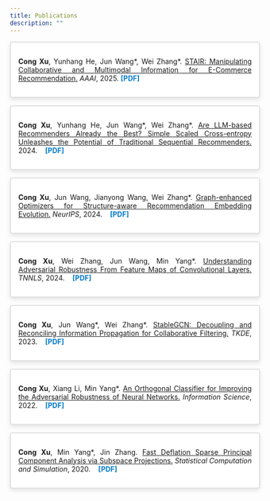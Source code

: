 ```yaml
---
title: Publications
description: ""
---
```



<div style="border: 2px solid #E0E0E0; padding: 15px; margin-bottom: 15px; border-radius: 5px; background-color: #FFFFFF; box-shadow: 0 4px 8px rgba(0, 0, 0, 0.1); text-align: justify; word-wrap: break-word; white-space: normal;">
  <p>
    <strong>Cong Xu</strong>, Yunhang He, Jun Wang*, Wei Zhang*.
    <u>STAIR: Manipulating Collaborative and Multimodal Information for E-Commerce Recommendation.</u>
    <i>AAAI</i>, 2025.
    <a href="https://arxiv.org/pdf/2412.11729" style="color: #007acc; font-weight: bold; text-decoration: none;">[PDF]</a>
  </p>
</div>

<div style="border: 2px solid #E0E0E0; padding: 15px; margin-bottom: 15px; border-radius: 5px; background-color: #FFFFFF; box-shadow: 0 4px 8px rgba(0, 0, 0, 0.1); text-align: justify; word-wrap: break-word; white-space: normal;">
  <p>
  <strong>Cong Xu</strong>, Yunhang He, Jun Wang*, Wei Zhang*.
  <u>Are LLM-based Recommenders Already the Best? Simple Scaled Cross-entropy Unleashes the Potential of Traditional Sequential Recommenders.</u>
  2024.
  &nbsp;&nbsp;
  <a href="https://arxiv.org/pdf/2408.14238" style="color: #007acc; font-weight: bold; text-decoration: none;">[PDF]</a>
  </p>
</div>

<div style="border: 2px solid #E0E0E0; padding: 15px; margin-bottom: 15px; border-radius: 5px; background-color: #FFFFFF; box-shadow: 0 4px 8px rgba(0, 0, 0, 0.1); text-align: justify; word-wrap: break-word; white-space: normal;">
  <p>
  <strong>Cong Xu</strong>, Jun Wang, Jianyong Wang, Wei Zhang*.
  <u>Graph-enhanced Optimizers for Structure-aware Recommendation Embedding Evolution.</u>
  <i>NeurIPS</i>, 2024.
  &nbsp;&nbsp;
  <a href="https://arxiv.org/pdf/2310.03032" style="color: #007acc; font-weight: bold; text-decoration: none;">[PDF]</a>
  </p>
</div>

<div style="border: 2px solid #E0E0E0; padding: 15px; margin-bottom: 15px; border-radius: 5px; background-color: #FFFFFF; box-shadow: 0 4px 8px rgba(0, 0, 0, 0.1); text-align: justify; word-wrap: break-word; white-space: normal;">
  <p>
  <strong>Cong Xu</strong>, Wei Zhang, Jun Wang, Min Yang*.
  <u>Understanding Adversarial Robustness From Feature Maps of Convolutional Layers.</u>
  <i>TNNLS</i>, 2024.
  &nbsp;&nbsp;
  <a href="https://ieeexplore.ieee.org/document/10428017" style="color: #007acc; font-weight: bold; text-decoration: none;">[PDF]</a>
  </p>
</div>

<div style="border: 2px solid #E0E0E0; padding: 15px; margin-bottom: 15px; border-radius: 5px; background-color: #FFFFFF; box-shadow: 0 4px 8px rgba(0, 0, 0, 0.1); text-align: justify; word-wrap: break-word; white-space: normal;">
  <p>
  <strong>Cong Xu</strong>, Jun Wang*, Wei Zhang*.
  <u>StableGCN: Decoupling and Reconciling Information Propagation for Collaborative Filtering.</u>
  <i>TKDE</i>, 2023.
  &nbsp;&nbsp;
  <a href="https://ieeexplore.ieee.org/document/10285470" style="color: #007acc; font-weight: bold; text-decoration: none;">[PDF]</a>
  </p>
</div>

<div style="border: 2px solid #E0E0E0; padding: 15px; margin-bottom: 15px; border-radius: 5px; background-color: #FFFFFF; box-shadow: 0 4px 8px rgba(0, 0, 0, 0.1); text-align: justify; word-wrap: break-word; white-space: normal;">
  <p>
  <strong>Cong Xu</strong>, Xiang Li, Min Yang*.
  <u>An Orthogonal Classifier for Improving the Adversarial Robustness of Neural Networks.</u>
  <i>Information Science</i>, 2022.
  &nbsp;&nbsp;
  <a href="https://arxiv.org/pdf/2105.09109" style="color: #007acc; font-weight: bold; text-decoration: none;">[PDF]</a>
  </p>
</div>

<div style="border: 2px solid #E0E0E0; padding: 15px; margin-bottom: 15px; border-radius: 5px; background-color: #FFFFFF; box-shadow: 0 4px 8px rgba(0, 0, 0, 0.1); text-align: justify; word-wrap: break-word; white-space: normal;">
  <p>
  <strong>Cong Xu</strong>, Min Yang*, Jin Zhang.
  <u>Fast Deflation Sparse Principal Component Analysis via Subspace Projections.</u>
  <i>Statistical Computation and Simulation</i>, 2020.
  &nbsp;&nbsp;
  <a href="https://arxiv.org/pdf/1912.01449" style="color: #007acc; font-weight: bold; text-decoration: none;">[PDF]</a>
  </p>
</div>